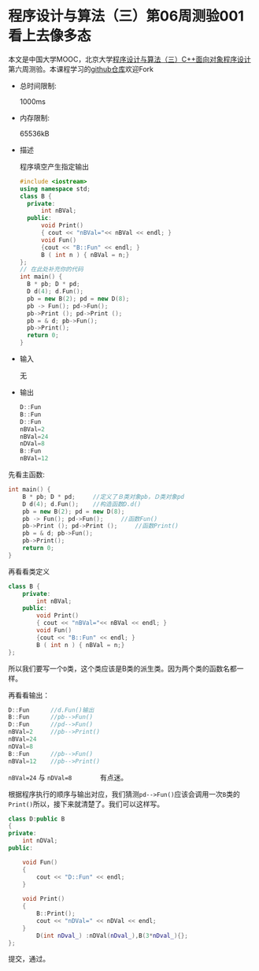 # 程序设计与算法（三）第06周测验001 看上去像多态

本文是中国大学MOOC，北京大学[程序设计与算法（三）C++面向对象程序设计](https://www.icourse163.org/learn/PKU-1002029030#/learn/announce)第六周测验。本课程学习的[github仓库](https://github.com/mrcangye/PKU_Cplus_2020Spring)欢迎Fork

- 总时间限制: 

  1000ms

- 内存限制: 

  65536kB

- 描述

  程序填空产生指定输出

  ```cpp
  #include <iostream>
  using namespace std;
  class B { 
  	private: 
  		int nBVal; 
  	public: 
  		void Print() 
  		{ cout << "nBVal="<< nBVal << endl; } 
  		void Fun() 
  		{cout << "B::Fun" << endl; } 
  		B ( int n ) { nBVal = n;} 
  };
  // 在此处补充你的代码
  int main() { 
  	B * pb; D * pd; 
  	D d(4); d.Fun(); 
  	pb = new B(2); pd = new D(8); 
  	pb -> Fun(); pd->Fun(); 
  	pb->Print (); pd->Print (); 
  	pb = & d; pb->Fun(); 
  	pb->Print(); 
  	return 0;
  }
  ```

- 输入

  无

- 输出

  ```cpp
  D::Fun
  B::Fun
  D::Fun
  nBVal=2
  nBVal=24
  nDVal=8
  B::Fun
  nBVal=12
  ```

  

先看主函数:

```cpp
int main() { 
	B * pb; D * pd; 	//定义了Ｂ类对象pb，Ｄ类对象pd
	D d(4); d.Fun(); 	//构造函数D.d()
	pb = new B(2); pd = new D(8); 	
	pb -> Fun(); pd->Fun(); 	//函数Fun()
	pb->Print (); pd->Print (); 	//函数Print()
	pb = & d; pb->Fun(); 
	pb->Print(); 
	return 0;
}
```

再看看类定义

```cpp
class B { 
	private: 
		int nBVal; 
	public: 
		void Print() 
		{ cout << "nBVal="<< nBVal << endl; } 
		void Fun() 
		{cout << "B::Fun" << endl; } 
		B ( int n ) { nBVal = n;} 
};
```

所以我们要写一个`D`类，这个类应该是B类的派生类。因为两个类的函数名都一样。

再看看输出：

```cpp
D::Fun		//d.Fun()输出
B::Fun		//pb-->Fun()
D::Fun		//pd-->Fun()
nBVal=2		//pb-->Print()
nBVal=24		
nDVal=8		
B::Fun		//pb-->Fun()
nBVal=12	//pb-->Print()
```

`nBVal=24`	与	`nDVal=8		`有点迷。

根据程序执行的顺序与输出对应，我们猜测`pd-->Fun()`应该会调用一次`B`类的`Print()`所以，接下来就清楚了。我们可以这样写。

```cpp
class D:public B
{
private:
	int nDVal;
public:

	void Fun()
	{
		cout << "D::Fun" << endl;
	}
 
	void Print()
	{
		B::Print();
		cout << "nDVal=" << nDVal << endl;
	}
 		D(int nDval_) :nDVal(nDval_),B(3*nDval_){};	
};
```

提交，通过。